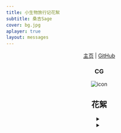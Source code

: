 ```yaml
---
title: 小生物旅行记花絮
subtitle: 桑吉Sage
cover: bg.jpg
aplayer: true
layout: messages
---
```


<center>

[主页](https://nya-wsl.com/6723413/game/Sage_Travels) | [GitHub](https://github.com/Nya-WSL/word-game-sage)

### CG

![icon](icon.ico)

## 花絮

<details>
<summary></summary>

![4](4.png)
![1](1.png)
![2](2.png)
![3](3.png)

</details>

<details>
<summary></summary>

### 截止至2022.9.17的凌晨两点半，刚好推送了30次commit

![git](git.png)

</details>